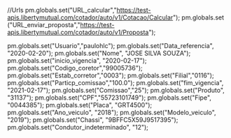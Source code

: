 //Urls
pm.globals.set("URL_calcular","https://test-apis.libertymutual.com/cotador/auto/v1/Cotacao/Calcular");
pm.globals.set ("URL_enviar_proposta","https://test-apis.libertymutual.com/cotador/auto/v1/Proposta");

pm.globals.set("Usuario","paulohlc");
pm.globals.set("Data_referencia", "2020-02-20");
pm.globals.set("Nome", "JOSE SILVA SOUZA");
pm.globals.set("inicio_vigencia", "2020-02-17");
pm.globals.set("Codigo_coretor","99005736");
pm.globals.set("Estab_corretor","0003");
pm.globals.set("Filial","0116");
pm.globals.set("Particp_comissao","100.0");
pm.globals.set("fim_vigencia", "2021-02-17");
pm.globals.set("Comissao","25");
pm.globals.set("Produto", "31137");
pm.globals.set("CPF","55723101749");
pm.globals.set("Fipe", "0044385");
pm.globals.set("Placa", "GRT4500");
pm.globals.set("Ano_veiculo", "2018");
pm.globals.set("Modelo_veiculo", "2019");
pm.globals.set("Chassi", "9BFFC5X59J9517395");
pm.globals.set("Condutor_indeterminado", "12");



